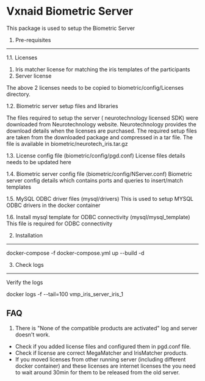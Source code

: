 # Vxnaid Biometric Server

This package is used to setup the Biometric Server

1. Pre-requisites
--------------
1.1. Licenses
1. Iris matcher license for matching the iris templates of the participants
2. Server license

The above 2 licenses needs to be copied to biometric/config/Licenses directory.

1.2. Biometric server setup files and libraries

The files required to setup the server ( neurotechnology licensed SDK) were downloaded from Neurotechnology website. Neurotechnology provides the download details when the licenses are purchased.
The required setup files are taken from the downloaded package and compressed in a tar file. The file is available in biometric/neurotech_iris.tar.gz

1.3. License config file (biometric/config/pgd.conf)
License files details needs to be updated here

1.4. Biometric server config file (biometric/config/NServer.conf)
Biometric server config details which contains ports and queries to insert/match templates

1.5. MySQL ODBC driver files (mysql/drivers)
This is used to setup MYSQL ODBC drivers in the docker container

1.6. Install mysql template for ODBC connectivity (mysql/mysql_template)
This file is required for ODBC connectivity

2. Installation
---------------
docker-compose -f docker-compose.yml up --build -d

3. Check logs
-------------
Verify the logs

docker logs -f --tail=100 vmp_iris_server_iris_1

## FAQ

1. There is "None of the compatible products are activated" log and server doesn't work.
* Check if you added license files and configured them in pgd.conf file.
* Check if license are correct MegaMatcher and IrisMatcher products.
* If you moved licenses from other running server (including different docker container) and these
 licenses are internet licenses the you need to wait around 30min for them to be released from the old server.
